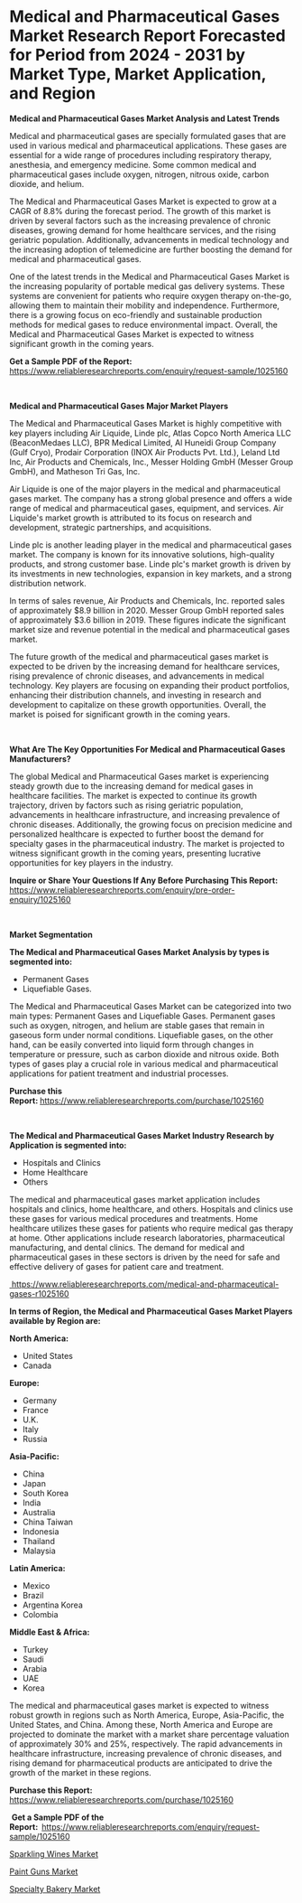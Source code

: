 <p><h1>Medical and Pharmaceutical Gases Market Research Report Forecasted for Period from 2024 -  2031 by Market Type, Market Application, and Region</h1></p><p><strong>Medical and Pharmaceutical Gases Market Analysis and Latest Trends</strong></p>
<p><p>Medical and pharmaceutical gases are specially formulated gases that are used in various medical and pharmaceutical applications. These gases are essential for a wide range of procedures including respiratory therapy, anesthesia, and emergency medicine. Some common medical and pharmaceutical gases include oxygen, nitrogen, nitrous oxide, carbon dioxide, and helium.</p><p>The Medical and Pharmaceutical Gases Market is expected to grow at a CAGR of 8.8% during the forecast period. The growth of this market is driven by several factors such as the increasing prevalence of chronic diseases, growing demand for home healthcare services, and the rising geriatric population. Additionally, advancements in medical technology and the increasing adoption of telemedicine are further boosting the demand for medical and pharmaceutical gases.</p><p>One of the latest trends in the Medical and Pharmaceutical Gases Market is the increasing popularity of portable medical gas delivery systems. These systems are convenient for patients who require oxygen therapy on-the-go, allowing them to maintain their mobility and independence. Furthermore, there is a growing focus on eco-friendly and sustainable production methods for medical gases to reduce environmental impact. Overall, the Medical and Pharmaceutical Gases Market is expected to witness significant growth in the coming years.</p></p>
<p><strong>Get a Sample PDF of the Report:&nbsp;</strong> <a href="https://www.reliableresearchreports.com/enquiry/request-sample/1025160">https://www.reliableresearchreports.com/enquiry/request-sample/1025160</a></p>
<p>&nbsp;</p>
<p><strong>Medical and Pharmaceutical Gases Major Market Players</strong></p>
<p><p>The Medical and Pharmaceutical Gases Market is highly competitive with key players including Air Liquide, Linde plc, Atlas Copco North America LLC (BeaconMedaes LLC), BPR Medical Limited, Al Huneidi Group Company (Gulf Cryo), Prodair Corporation (INOX Air Products Pvt. Ltd.), Leland Ltd Inc, Air Products and Chemicals, Inc., Messer Holding GmbH (Messer Group GmbH), and Matheson Tri Gas, Inc. </p><p>Air Liquide is one of the major players in the medical and pharmaceutical gases market. The company has a strong global presence and offers a wide range of medical and pharmaceutical gases, equipment, and services. Air Liquide's market growth is attributed to its focus on research and development, strategic partnerships, and acquisitions.</p><p>Linde plc is another leading player in the medical and pharmaceutical gases market. The company is known for its innovative solutions, high-quality products, and strong customer base. Linde plc's market growth is driven by its investments in new technologies, expansion in key markets, and a strong distribution network.</p><p>In terms of sales revenue, Air Products and Chemicals, Inc. reported sales of approximately $8.9 billion in 2020. Messer Group GmbH reported sales of approximately $3.6 billion in 2019. These figures indicate the significant market size and revenue potential in the medical and pharmaceutical gases market.</p><p>The future growth of the medical and pharmaceutical gases market is expected to be driven by the increasing demand for healthcare services, rising prevalence of chronic diseases, and advancements in medical technology. Key players are focusing on expanding their product portfolios, enhancing their distribution channels, and investing in research and development to capitalize on these growth opportunities. Overall, the market is poised for significant growth in the coming years.</p></p>
<p>&nbsp;</p>
<p><strong>What Are The Key Opportunities For Medical and Pharmaceutical Gases Manufacturers?</strong></p>
<p><p>The global Medical and Pharmaceutical Gases market is experiencing steady growth due to the increasing demand for medical gases in healthcare facilities. The market is expected to continue its growth trajectory, driven by factors such as rising geriatric population, advancements in healthcare infrastructure, and increasing prevalence of chronic diseases. Additionally, the growing focus on precision medicine and personalized healthcare is expected to further boost the demand for specialty gases in the pharmaceutical industry. The market is projected to witness significant growth in the coming years, presenting lucrative opportunities for key players in the industry.</p></p>
<p><strong>Inquire or Share Your Questions If Any Before Purchasing This Report:</strong> <a href="https://www.reliableresearchreports.com/enquiry/pre-order-enquiry/1025160">https://www.reliableresearchreports.com/enquiry/pre-order-enquiry/1025160</a></p>
<p>&nbsp;</p>
<p><strong>Market Segmentation</strong></p>
<p><strong>The Medical and Pharmaceutical Gases Market Analysis by types is segmented into:</strong></p>
<p><ul><li>Permanent Gases</li><li>Liquefiable Gases.</li></ul></p>
<p><p>The Medical and Pharmaceutical Gases Market can be categorized into two main types: Permanent Gases and Liquefiable Gases. Permanent gases such as oxygen, nitrogen, and helium are stable gases that remain in gaseous form under normal conditions. Liquefiable gases, on the other hand, can be easily converted into liquid form through changes in temperature or pressure, such as carbon dioxide and nitrous oxide. Both types of gases play a crucial role in various medical and pharmaceutical applications for patient treatment and industrial processes.</p></p>
<p><strong>Purchase this Report:&nbsp;</strong><a href="https://www.reliableresearchreports.com/purchase/1025160">https://www.reliableresearchreports.com/purchase/1025160</a></p>
<p>&nbsp;</p>
<p><strong>The Medical and Pharmaceutical Gases Market Industry Research by Application is segmented into:</strong></p>
<p><ul><li>Hospitals and Clinics</li><li>Home Healthcare</li><li>Others</li></ul></p>
<p><p>The medical and pharmaceutical gases market application includes hospitals and clinics, home healthcare, and others. Hospitals and clinics use these gases for various medical procedures and treatments. Home healthcare utilizes these gases for patients who require medical gas therapy at home. Other applications include research laboratories, pharmaceutical manufacturing, and dental clinics. The demand for medical and pharmaceutical gases in these sectors is driven by the need for safe and effective delivery of gases for patient care and treatment.</p></p>
<p><a href="https://www.reliableresearchreports.com/medical-and-pharmaceutical-gases-r1025160">&nbsp;https://www.reliableresearchreports.com/medical-and-pharmaceutical-gases-r1025160</a></p>
<p><strong>In terms of Region, the Medical and Pharmaceutical Gases Market Players available by Region are:</strong></p>
<p>
    <p> <strong> North America: </strong>
        <ul>
            <li>United States</li>
            <li>Canada</li>
        </ul>
        </p> 
    <p> <strong> Europe: </strong>
        <ul>
            <li>Germany</li>
            <li>France</li>
            <li>U.K.</li>
            <li>Italy</li>
            <li>Russia</li>
        </ul>
        </p> 
    <p> <strong> Asia-Pacific: </strong>
        <ul>
            <li>China</li>
            <li>Japan</li>
            <li>South Korea</li>
            <li>India</li>
            <li>Australia</li>
            <li>China Taiwan</li>
            <li>Indonesia</li>
            <li>Thailand</li>
            <li>Malaysia</li>
        </ul>
        </p> 
    <p> <strong> Latin America: </strong>
        <ul>
            <li>Mexico</li>
            <li>Brazil</li>
            <li>Argentina Korea</li>
            <li>Colombia</li>
        </ul>
        </p> 
    <p> <strong> Middle East & Africa: </strong>
        <ul>
            <li>Turkey</li>
            <li>Saudi</li>
            <li>Arabia</li>
            <li>UAE</li>
            <li>Korea</li>
        </ul>
    </p>
    </p>
<p><p>The medical and pharmaceutical gases market is expected to witness robust growth in regions such as North America, Europe, Asia-Pacific, the United States, and China. Among these, North America and Europe are projected to dominate the market with a market share percentage valuation of approximately 30% and 25%, respectively. The rapid advancements in healthcare infrastructure, increasing prevalence of chronic diseases, and rising demand for pharmaceutical products are anticipated to drive the growth of the market in these regions.</p></p>
<p><strong>Purchase this Report: </strong><a href="https://www.reliableresearchreports.com/purchase/1025160">https://www.reliableresearchreports.com/purchase/1025160</a></p>
<p>&nbsp;<strong>Get a Sample PDF of the Report:&nbsp;&nbsp;</strong><a href="https://www.reliableresearchreports.com/enquiry/request-sample/1025160">https://www.reliableresearchreports.com/enquiry/request-sample/1025160</a></p>
<p><strong></strong></p>
<p><p><a href="https://www.linkedin.com/pulse/sparkling-wines-market-report-reveals-latest-trends-growth-opportunities-ajocf">Sparkling Wines Market</a></p><p><a href="https://www.linkedin.com/pulse/paint-guns-market-size-reveals-best-marketing-channels-global-mge0f">Paint Guns Market</a></p><p><a href="https://www.linkedin.com/pulse/specialty-bakery-market-trends-forecast-competitive-analysis-t2pbf">Specialty Bakery Market</a></p></p>